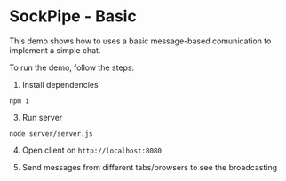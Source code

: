 # SockPipe - Basic

This demo shows how to uses a basic message-based comunication to implement
a simple chat.

To run the demo, follow the steps:

1. Install dependencies

`npm i`

3. Run server

`node server/server.js`

4. Open client on `http://localhost:8080`

5. Send messages from different tabs/browsers to see the broadcasting
